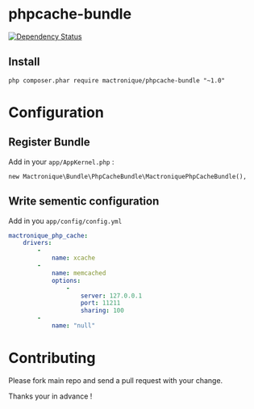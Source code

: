 # phpcache-bundle

[![Dependency Status](https://www.versioneye.com/user/projects/55c267d86537620017002ace/badge.svg?style=flat)](https://www.versioneye.com/user/projects/55c267d86537620017002ace)

## Install

```
php composer.phar require mactronique/phpcache-bundle "~1.0"
```


# Configuration

## Register Bundle

Add in your `app/AppKernel.php` :

```
new Mactronique\Bundle\PhpCacheBundle\MactroniquePhpCacheBundle(),
```

## Write sementic configuration

Add in you `app/config/config.yml`

``` yml
mactronique_php_cache:
    drivers:
        -
            name: xcache
		-
			name: memcached
			options:
				-
					server: 127.0.0.1
					port: 11211
					sharing: 100
        -
            name: "null"
```

# Contributing

Please fork main repo and send a pull request with your change.

Thanks your in advance !
